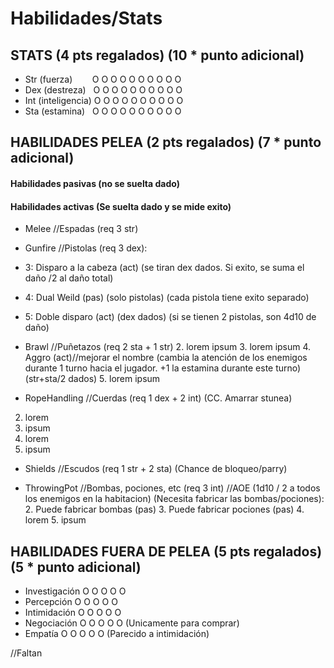 # Habilidades/Stats

## STATS (4 pts regalados) (10 * punto adicional)
- Str (fuerza)   &nbsp;&nbsp;&nbsp;&nbsp;&nbsp;&nbsp;   O O O O O O O O O O
- Dex (destreza)    &nbsp;                              O O O O O O O O O O
- Int (inteligencia)                                    O O O O O O O O O O
- Sta (estamina)    &nbsp;                              O O O O O O O O O O


## HABILIDADES PELEA (2 pts regalados) (7 * punto adicional)

#### Habilidades pasivas (no se suelta dado)
#### Habilidades activas (Se suelta dado y se mide exito)

- Melee //Espadas (req 3 str)

- Gunfire //Pistolas (req 3 dex):

 - 3: Disparo a la cabeza (act) (se tiran dex dados. Si exito, se suma el daño /2 al daño total) 
 - 4: Dual Weild (pas) (solo pistolas) (cada pistola tiene exito separado)
 - 5: Doble disparo (act) (dex dados) (si se tienen 2 pistolas, son 4d10 de daño)

- Brawl //Puñetazos (req 2 sta + 1 str)
  2. lorem ipsum
  3. lorem ipsum
  4. Aggro  (act)//mejorar el nombre (cambia la atención de los enemigos durante 1 turno hacia el
  jugador. +1 la estamina durante este turno) (str+sta/2 dados)
  5. lorem ipsum

- RopeHandling //Cuerdas (req 1 dex + 2 int) (CC. Amarrar stunea)
 2. lorem
 3. ipsum
 4. lorem
 5. ipsum

- Shields //Escudos (req 1 str + 2 sta) (Chance de bloqueo/parry)

- ThrowingPot //Bombas, pociones, etc (req 3 int) //AOE (1d10 / 2 a todos los enemigos en la habitacion) (Necesita fabricar las bombas/pociones):
  2. Puede fabricar bombas (pas)
  3. Puede fabricar pociones (pas)
  4. lorem
  5. ipsum


## HABILIDADES FUERA DE PELEA (5 pts regalados) (5 * punto adicional)

- Investigación O O O O O
- Percepción    O O O O O
- Intimidación  O O O O O
- Negociación   O O O O O (Unicamente para comprar)
- Empatía       O O O O O (Parecido a intimidación)

//Faltan